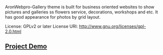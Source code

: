 AronWebpro-Gallery theme is built for business oriented websites to show pictures and galleries ss flowers service, decorations, workshops and etc. It has good appearance for photos by grid layout.

License: GPLv2 or later
License URI: http://www.gnu.org/licenses/gpl-2.0.html

## <a href="http://floralglorydesign.com/" target="_blank">Project Demo</a>
